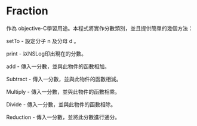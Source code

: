 Fraction
========
作為 objective-C學習用途。本程式將實作分數類別，並且提供簡單的幾個方法：

setTo - 設定分子 n 及分母 d 。

print - 以NSLog印出現在的分數。

add - 傳入一分數，並與此物件的函數相加。

Subtract - 傳入一分數，並與此物件的函數相減。

Multiply - 傳入一分數，並與此物件的函數相乘。

Divide - 傳入一分數，並與此物件的函數相除。

Reduction - 傳入一分數，並將此分數進行通分。
